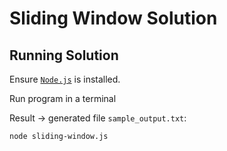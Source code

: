 # Sliding Window Solution

## Running Solution
Ensure [`Node.js`](https://nodejs.org/en) is installed.

Run program in a terminal

Result -> generated file `sample_output.txt`:

```
node sliding-window.js
```